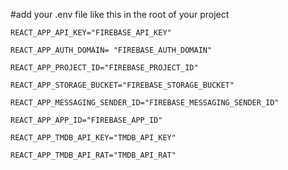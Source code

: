 #add your .env file like this in the root of your project

```
REACT_APP_API_KEY="FIREBASE_API_KEY"

REACT_APP_AUTH_DOMAIN= "FIREBASE_AUTH_DOMAIN"

REACT_APP_PROJECT_ID="FIREBASE_PROJECT_ID"

REACT_APP_STORAGE_BUCKET="FIREBASE_STORAGE_BUCKET"

REACT_APP_MESSAGING_SENDER_ID="FIREBASE_MESSAGING_SENDER_ID"

REACT_APP_APP_ID="FIREBASE_APP_ID"

REACT_APP_TMDB_API_KEY="TMDB_API_KEY"

REACT_APP_TMDB_API_RAT="TMDB_API_RAT"
```
